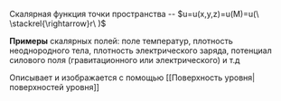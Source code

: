 Скалярная функция точки пространства -- $u=u(x,y,z)=u(M)=u(\ \stackrel{\rightarrow}r\ )$

**Примеры** скалярных полей: поле температур, плотность неоднородного тела, плотность электрического заряда, потенциал силового поля (гравитационного или электрического) и т.д

Описывает и изображается с помощью [[Поверхность уровня|поверхностей уровня]]